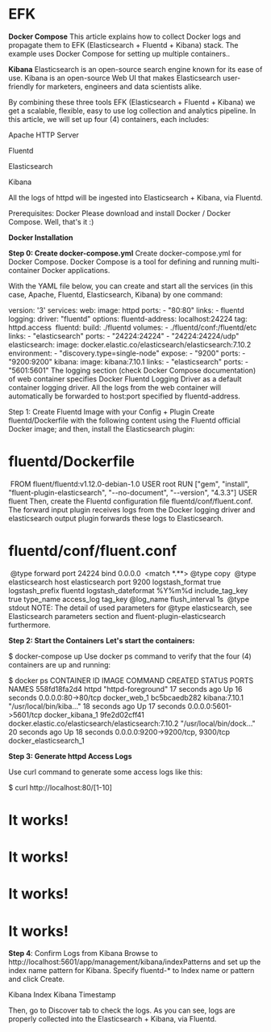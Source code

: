 # EFK

**Docker Compose**
This article explains how to collect Docker logs and propagate them to EFK (Elasticsearch + Fluentd + Kibana) stack. The example uses Docker Compose for setting up multiple containers..


**Kibana**
​Elasticsearch is an open-source search engine known for its ease of use. Kibana is an open-source Web UI that makes Elasticsearch user-friendly for marketers, engineers and data scientists alike.

By combining these three tools EFK (Elasticsearch + Fluentd + Kibana) we get a scalable, flexible, easy to use log collection and analytics pipeline. In this article, we will set up four (4) containers, each includes:

​Apache HTTP Server​

​Fluentd​

​Elasticsearch​

​Kibana​

All the logs of httpd will be ingested into Elasticsearch + Kibana, via Fluentd.

Prerequisites: Docker
Please download and install Docker / Docker Compose. Well, that's it :)

​**Docker Installation​**

**Step 0: Create docker-compose.yml**
Create docker-compose.yml for Docker Compose. Docker Compose is a tool for defining and running multi-container Docker applications.

With the YAML file below, you can create and start all the services (in this case, Apache, Fluentd, Elasticsearch, Kibana) by one command:

version: '3'
services:
  web:
    image: httpd
    ports:
      - "80:80"
    links:
      - fluentd
    logging:
      driver: "fluentd"
      options:
        fluentd-address: localhost:24224
        tag: httpd.access
​
  fluentd:
    build: ./fluentd
    volumes:
      - ./fluentd/conf:/fluentd/etc
    links:
      - "elasticsearch"
    ports:
      - "24224:24224"
      - "24224:24224/udp"
​
  elasticsearch:
    image: docker.elastic.co/elasticsearch/elasticsearch:7.10.2
    environment:
      - "discovery.type=single-node"
    expose:
      - "9200"
    ports:
      - "9200:9200"
​
  kibana:
    image: kibana:7.10.1
    links:
      - "elasticsearch"
    ports:
      - "5601:5601"
The logging section (check Docker Compose documentation) of web container specifies Docker Fluentd Logging Driver as a default container logging driver. All the logs from the web container will automatically be forwarded to host:port specified by fluentd-address.

Step 1: Create Fluentd Image with your Config + Plugin
Create fluentd/Dockerfile with the following content using the Fluentd official Docker image; and then, install the Elasticsearch plugin:

# fluentd/Dockerfile
​
FROM fluent/fluentd:v1.12.0-debian-1.0
USER root
RUN ["gem", "install", "fluent-plugin-elasticsearch", "--no-document", "--version", "4.3.3"]
USER fluent
Then, create the Fluentd configuration file fluentd/conf/fluent.conf. The forward input plugin receives logs from the Docker logging driver and elasticsearch output plugin forwards these logs to Elasticsearch.

# fluentd/conf/fluent.conf
​
<source>
  @type forward
  port 24224
  bind 0.0.0.0
</source>
​
<match *.**>
  @type copy
​
  <store>
    @type elasticsearch
    host elasticsearch
    port 9200
    logstash_format true
    logstash_prefix fluentd
    logstash_dateformat %Y%m%d
    include_tag_key true
    type_name access_log
    tag_key @log_name
    flush_interval 1s
  </store>
​
  <store>
    @type stdout
  </store>
</match>
NOTE: The detail of used parameters for @type elasticsearch, see Elasticsearch parameters section and fluent-plugin-elasticsearch furthermore.

**Step 2: Start the Containers**
**Let's start the containers:**

$ docker-compose up
Use docker ps command to verify that the four (4) containers are up and running:

$ docker ps
CONTAINER ID        IMAGE                                                 COMMAND                  CREATED             STATUS              PORTS                              NAMES
558fd18fa2d4        httpd                                                 "httpd-foreground"       17 seconds ago      Up 16 seconds       0.0.0.0:80->80/tcp                 docker_web_1
bc5bcaedb282        kibana:7.10.1                                         "/usr/local/bin/kiba…"   18 seconds ago      Up 17 seconds       0.0.0.0:5601->5601/tcp             docker_kibana_1
9fe2d02cff41        docker.elastic.co/elasticsearch/elasticsearch:7.10.2  "/usr/local/bin/dock…"   20 seconds ago      Up 18 seconds       0.0.0.0:9200->9200/tcp, 9300/tcp   docker_elasticsearch_1

**Step 3: Generate httpd Access Logs**

Use curl command to generate some access logs like this:

$ curl http://localhost:80/[1-10]
<html><body><h1>It works!</h1></body></html>
<html><body><h1>It works!</h1></body></html>
<html><body><h1>It works!</h1></body></html>
<html><body><h1>It works!</h1></body></html>

**Step 4**: Confirm Logs from Kibana
Browse to http://localhost:5601/app/management/kibana/indexPatterns and set up the index name pattern for Kibana. Specify fluentd-* to Index name or pattern and click Create.


​Kibana Index Kibana Timestamp​

Then, go to Discover tab to check the logs. As you can see, logs are properly collected into the Elasticsearch + Kibana, via Fluentd.
